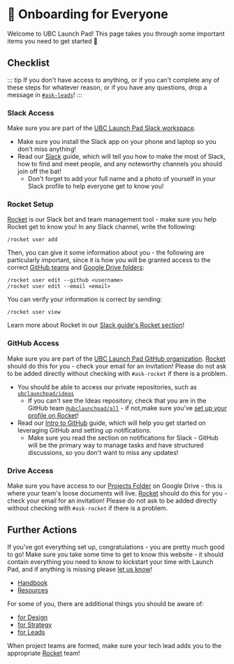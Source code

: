 # 🚀 Onboarding for Everyone

Welcome to UBC Launch Pad! This page takes you through some important items you need to get started 💪

## Checklist

::: tip
If you don't have access to anything, or if you can't complete any of these steps for whatever reason, or if you have any questions, drop a message in [`#ask-leads`](https://ubclaunchpad.slack.com/messages/CK935RD3Q/)!
:::

### Slack Access

Make sure you are part of the [UBC Launch Pad Slack workspace](https://ubclaunchpad.slack.com/).

* Make sure you install the Slack app on your phone and laptop so you don't miss anything!
* Read our [Slack](/handbook/tools/slack) guide, which will tell you how to make the most of Slack, how to find and meet people, and any noteworthy channels you should join off the bat!
  * Don't forget to add your full name and a photo of yourself in your Slack profile to help everyone get to know you!

### Rocket Setup

[Rocket](https://github.com/ubclaunchpad/rocket2) is our Slack bot and team management tool - make sure you help Rocket get to know you! In any Slack channel, write the following:

```
/rocket user add
```

Then, you can give it some information about you - the following are particularly important, since it is how you will be granted access to the correct [GitHub teams](#github-access) and [Google Drive folders](#drive-access):

```
/rocket user edit --github <username>
/rocket user edit --email <email>
```

You can verify your information is correct by sending:

```
/rocket user view
```

Learn more about Rocket in our [Slack guide's Rocket section](/handbook/tools/slack#rocket)!

### GitHub Access

Make sure you are part of the [UBC Launch Pad GitHub organization](https://github.com/ubclaunchpad/). [Rocket](#rocket-setup) should do this for you - check your email for an invitation! Please do not ask to be added directly without checking with `#ask-rocket` if there is a problem.

* You should be able to access our private repositories, such as [`ubclaunchpad/ideas`](https://github.com/ubclaunchpad/ideas)
  * If you can't see the Ideas repository, check that you are in the GitHub team [`@ubclaunchpad/all`](https://github.com/orgs/ubclaunchpad/teams/all) - if not,make sure you've [set up your profile on Rocket](#rocket-setup)!
* Read our [Intro to GitHub](../tools/github.md) guide, which will help you get started on leveraging GitHub and setting up notifications.
  * Make sure you read the section on notifications for Slack - GitHub will be the primary way to manage tasks and have structured discussions, so you don't want to miss any updates!

### Drive Access

Make sure you have access to our [Projects Folder](https://drive.google.com/drive/u/0/folders/18piFDBdAUuZAOf9xOgpf2_HBUuVNae0S) on Google Drive - this is where your team's loose documents will live. [Rocket](#rocket-setup) should do this for you - check your email for an invitation! Please do not ask to be added directly without checking with `#ask-rocket` if there is a problem.

## Further Actions

If you've got everything set up, congratulations - you are pretty much good to go! Make sure you take some time to get to know this website - it should contain everything you need to know to kickstart your time with Launch Pad, and if anything is missing please [let us know](https://github.com/ubclaunchpad/docs/issues/new)!

* [Handbook](../README.md)
* [Resources](../../resources/README.md)

For some of you, there are additional things you should be aware of:

* [for Design](./design.md)
* [for Strategy](./strategy.md)
* [for Leads](./leads.md)

When project teams are formed, make sure your tech lead adds you to the appropriate [Rocket](/handbook/tools/slack#rocket) team!
